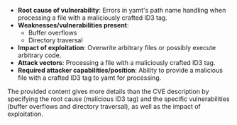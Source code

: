 - **Root cause of vulnerability**: Errors in yamt's path name handling when processing a file with a maliciously crafted ID3 tag.
- **Weaknesses/vulnerabilities present**:
    - Buffer overflows
    - Directory traversal
- **Impact of exploitation**: Overwrite arbitrary files or possibly execute arbitrary code.
- **Attack vectors**: Processing a file with a maliciously crafted ID3 tag.
- **Required attacker capabilities/position**: Ability to provide a malicious file with a crafted ID3 tag to yamt for processing.

The provided content gives more details than the CVE description by specifying the root cause (malicious ID3 tag) and the specific vulnerabilities (buffer overflows and directory traversal), as well as the impact of exploitation.